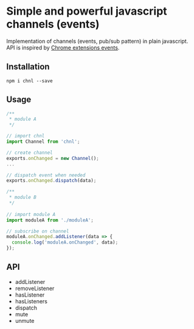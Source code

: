 # Simple and powerful javascript channels (events)
Implementation of channels (events, pub/sub pattern) in plain javascript. 
API is inspired by [Chrome extensions events](https://developer.chrome.com/extensions/events#type-Event).

## Installation
```
npm i chnl --save
```

## Usage
```js
/**
 * module A
 */

// import chnl
import Channel from 'chnl';

// create channel
exports.onChanged = new Channel();
...

// dispatch event when needed
exports.onChanged.dispatch(data);

/**
 * module B
 */
 
// import module A 
import moduleA from './moduleA';

// subscribe on channel
moduleA.onChanged.addListener(data => {
  console.log('moduleA.onChanged', data);
});

```

## API
* addListener
* removeListener
* hasListener
* hasListeners
* dispatch
* mute
* unmute
